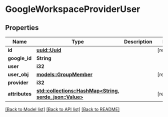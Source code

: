 # GoogleWorkspaceProviderUser

## Properties

Name | Type | Description | Notes
------------ | ------------- | ------------- | -------------
**id** | [**uuid::Uuid**](uuid::Uuid.md) |  | [readonly]
**google_id** | **String** |  | 
**user** | **i32** |  | 
**user_obj** | [**models::GroupMember**](GroupMember.md) |  | [readonly]
**provider** | **i32** |  | 
**attributes** | [**std::collections::HashMap<String, serde_json::Value>**](serde_json::Value.md) |  | [readonly]

[[Back to Model list]](../README.md#documentation-for-models) [[Back to API list]](../README.md#documentation-for-api-endpoints) [[Back to README]](../README.md)


